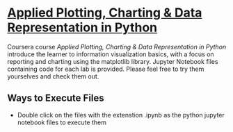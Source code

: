 # [Applied Plotting, Charting & Data Representation in Python](https://www.coursera.org/learn/python-plotting)
Coursera course *Applied Plotting, Charting & Data Representation in Python* introduce the learner to information visualization basics, with a focus on reporting and charting using the matplotlib library. Jupyter Notebook files containing code for each lab is provided. Please feel free to try them yourselves and check them out.

## Ways to Execute Files
* Double click on the files with the extenstion .ipynb as the python jupyter notebook files to execute them

